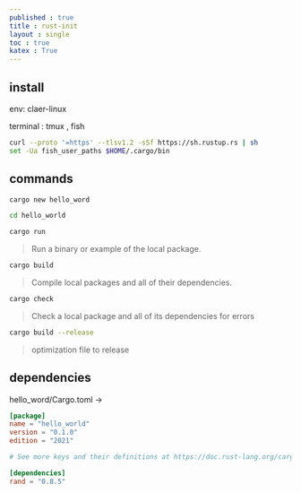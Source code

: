 ```yaml
---
published : true 
title : rust-init  
layout : single 
toc : true 
katex : True 
---
```

## install 

env: claer-linux

terminal : tmux , fish

```bash
curl --proto '=https' --tlsv1.2 -sSf https://sh.rustup.rs | sh
set -Ua fish_user_paths $HOME/.cargo/bin
```











## commands

```bash
cargo new hello_word
```

```bash
cd hello_world
```

```bash
cargo run
```
>Run a binary or example of the local package.

```bash
cargo build
```
>Compile local packages and all of their dependencies.

```bash
cargo check
```
>Check a local package and all of its dependencies for errors

```bash
cargo build --release
```
>optimization file to release


## dependencies

hello_word/Cargo.toml ->

```toml
[package]
name = "hello_world"
version = "0.1.0"
edition = "2021"

# See more keys and their definitions at https://doc.rust-lang.org/cargo/reference/manifest.html

[dependencies]
rand = "0.8.5"
```



```python

```
